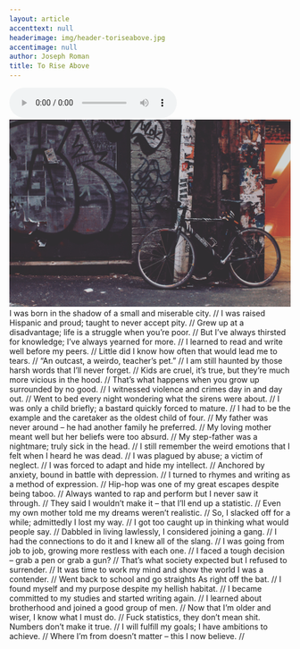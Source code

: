 ```yaml
---
layout: article
accenttext: null
headerimage: img/header-toriseabove.jpg
accentimage: null
author: Joseph Roman
title: To Rise Above
---
```

<audio class="audio-player" controls="controls">
  <source src="toriseabove.mp3" type="audio/mp3">
  Your browser does not support audio playback. You can listen by <a href="toriseabove.mp3">downloading the file.</a>
</audio>
<img class="accent-image" src="img/accent-image-toriseabove.jpg">
I was born in the shadow of a small and miserable city. //
I was raised Hispanic and proud; taught to never accept pity. //
Grew up at a disadvantage; life is a struggle when you’re poor. //
But I’ve always thirsted for knowledge; I’ve always yearned for more. //
I learned to read and write well before my peers. //
Little did I know how often that would lead me to tears. //
“An outcast, a weirdo, teacher’s pet.” //
I am still haunted by those harsh words that I’ll never forget. //
Kids are cruel, it’s true, but they’re much more vicious in the hood. //
That’s what happens when you grow up surrounded by no good. //
I witnessed violence and crimes day in and day out. //
Went to bed every night wondering what the sirens were about. //
I was only a child briefly; a bastard quickly forced to mature. //
I had to be the example and the caretaker as the oldest child of four. //
My father was never around – he had another family he preferred. //
My loving mother meant well but her beliefs were too absurd. //
My step-father was a nightmare; truly sick in the head. //
I still remember the weird emotions that I felt when I heard he was dead. //
I was plagued by abuse; a victim of neglect. //
I was forced to adapt and hide my intellect. //
Anchored by anxiety, bound in battle with depression. //
I turned to rhymes and writing as a method of expression. //
Hip-hop was one of my great escapes despite being taboo. //
Always wanted to rap and perform but I never saw it through. //
They said I wouldn’t make it – that I’ll end up a statistic. //
Even my own mother told me my dreams weren’t realistic. //
So, I slacked off for a while; admittedly I lost my way. //
I got too caught up in thinking what would people say. //
Dabbled in living lawlessly, I considered joining a gang. //
I had the connections to do it and I knew all of the slang. //
I was going from job to job, growing more restless with each one. //
I faced a tough decision – grab a pen or grab a gun? //
That’s what society expected but I refused to surrender. //
It was time to work my mind and show the world I was a contender. //
Went back to school and go straights As right off the bat. //
I found myself and my purpose despite my hellish habitat. //
I became committed to my studies and started writing again. //
I learned about brotherhood and joined a good group of men. //
Now that I’m older and wiser, I know what I must do. //
Fuck statistics, they don’t mean shit. Numbers don’t make it true. //
I will fulfill my goals; I have ambitions to achieve. //
Where I’m from doesn’t matter – this I now believe. //
